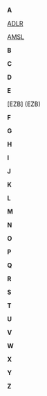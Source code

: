 **A**

[ADLR](ADLR)

[AMSL](AMSL)

**B**

**C**

**D**

**E**

[EZB] (EZB)

**F**

**G**

**H**

**I**

**J**

**K**

**L**

**M**

**N**

**O**

**P**

**Q**

**R**

**S**

**T**

**U**

**V**

**W**

**X**

**Y**

**Z**
